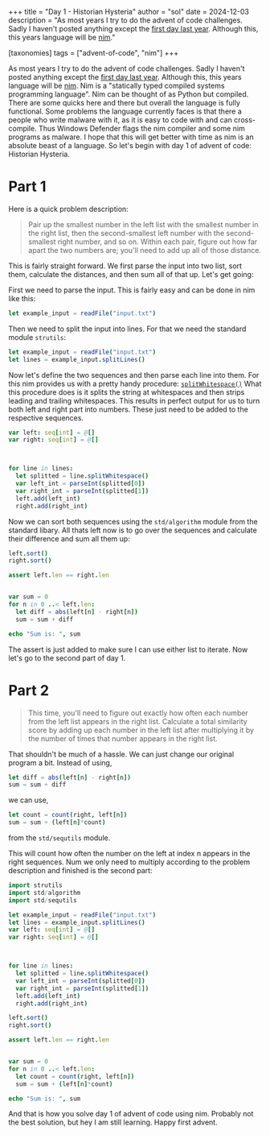 +++
title = "Day 1 - Historian Hysteria"
author = "sol"
date = 2024-12-03
description = "As most years I try to do the advent of code challenges. Sadly I haven't posted anything except the [first day last year](/post/advent-of-code-2023/trebuchet/). Although this, this years language will be [nim](https://nim-lang.org/)."

[taxonomies]
tags = ["advent-of-code", "nim"]
+++

As most years I try to do the advent of code challenges. Sadly I haven't posted
anything except the [first day last year](/post/advent-of-code-2023/trebuchet/). Although this, this years language
will be [nim](https://nim-lang.org/). Nim is a "statically typed compiled
systems programming language". Nim can be thought of as Python but compiled.
There are some quicks here and there but overall the language is fully functional.
Some problems the language currently faces is that there a people who write
malware with it, as it is easy to code with and can cross-compile. Thus Windows
Defender flags the nim compiler and some nim programs as malware. I hope that
this will get better with time as nim is an absolute beast of a language. So
let's begin with day 1 of advent of code: Historian Hysteria.

# Part 1

Here is a quick problem description:

> Pair up the smallest number in the left list with the smallest number in the right list, then the second-smallest left number with the second-smallest right number, and so on. Within each pair, figure out how far apart the two numbers are; you'll need to add up all of those distance.

This is fairly straight forward. We first parse the input into two list, sort them,
calculate the distances, and then sum all of that up. Let's get going:

First we need to parse the input. This is fairly easy and can be done in nim like
this:

```nim
let example_input = readFile("input.txt")
```

Then we need to split the input into lines. For that we need the standard module
`strutils`:

```nim
let example_input = readFile("input.txt")
let lines = example_input.splitLines()
```

Now let's define the two sequences and then parse each line into them.
For this nim provides us with a pretty handy procedure:
[`splitWhitespace()`](https://nim-lang.org/docs/strutils.html#splitWhitespace.i,string,int)
What this procedure does is it splits the string at whitespaces and then strips
leading and trailing whitespaces. This results in perfect output for us to turn
both left and right part into numbers. These just need to be added to the
respective sequences.

```nim
var left: seq[int] = @[]
var right: seq[int] = @[]



for line in lines:
  let splitted = line.splitWhitespace()
  var left_int = parseInt(splitted[0])
  var right_int = parseInt(splitted[1])
  left.add(left_int)
  right.add(right_int)
```

Now we can sort both sequences using the `std/algorithm` module from the
standard libary. All thats left now is to go over the sequences and calculate
their difference and sum all them up:

```nim
left.sort()
right.sort()

assert left.len == right.len


var sum = 0
for n in 0 ..< left.len:
  let diff = abs(left[n] - right[n])
  sum = sum + diff

echo "Sum is: ", sum
```

The assert is just added to make sure I can use either list to iterate. Now
let's go to the second part of day 1.

# Part 2

> This time, you'll need to figure out exactly how often each number from the left list appears in the right list. Calculate a total similarity score by adding up each number in the left list after multiplying it by the number of times that number appears in the right list.

That shouldn't be much of a hassle. We can just change our original program a bit.
Instead of using,

```nim
let diff = abs(left[n] - right[n])
sum = sum + diff
```

we can use,

```nim
let count = count(right, left[n])
sum = sum + (left[n]*count)
```

from the `std/sequtils` module.

This will count how often the number on the left at index n appears in the
right sequences. Num we only need to multiply according to the problem
description and finished is the second part:

```nim
import strutils
import std/algorithm
import std/sequtils

let example_input = readFile("input.txt")
let lines = example_input.splitLines()
var left: seq[int] = @[]
var right: seq[int] = @[]



for line in lines:
  let splitted = line.splitWhitespace()
  var left_int = parseInt(splitted[0])
  var right_int = parseInt(splitted[1])
  left.add(left_int)
  right.add(right_int)

left.sort()
right.sort()

assert left.len == right.len


var sum = 0
for n in 0 ..< left.len:
  let count = count(right, left[n])
  sum = sum + (left[n]*count)

echo "Sum is: ", sum
```

And that is how you solve day 1 of advent of code using nim. Probably not the
best solution, but hey I am still learning. Happy first advent.
